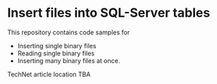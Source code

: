 # Insert files into SQL-Server tables

This repository contains code samples for

- Inserting single binary files
- Reading single binary files
- Inserting many binary files at once.

TechNet article location TBA